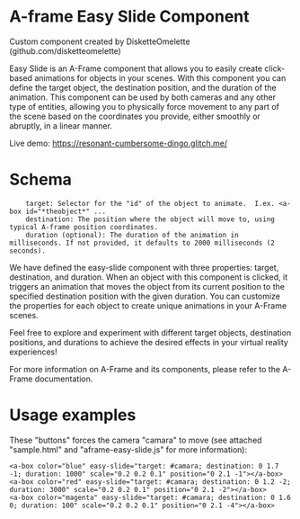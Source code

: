 # A-frame Easy Slide Component

Custom component created by DisketteOmelette (github.com/disketteomelette)

Easy Slide is an A-Frame component that allows you to easily create click-based animations for objects in your scenes. With this component you can define the target object, the destination position, and the duration of the animation. This component can be used by both cameras and any other type of entities, allowing you to physically force movement to any part of the scene based on the coordinates you provide, either smoothly or abruptly, in a linear manner.

Live demo: https://resonant-cumbersome-dingo.glitch.me/

# Schema

        target: Selector for the "id" of the object to animate.  I.ex. <a-box id="*theobject*" ...
        destination: The position where the object will move to, using typical A-frame position coordinates.
        duration (optional): The duration of the animation in milliseconds. If not provided, it defaults to 2000 milliseconds (2 seconds).


We have defined the easy-slide component with three properties: target, destination, and duration. When an object with this component is clicked, it triggers an animation that moves the object from its current position to the specified destination position with the given duration. You can customize the properties for each object to create unique animations in your A-Frame scenes. 

Feel free to explore and experiment with different target objects, destination positions, and durations to achieve the desired effects in your virtual reality experiences!

For more information on A-Frame and its components, please refer to the A-Frame documentation.

# Usage examples

These "buttons" forces the camera "camara" to move (see attached "sample.html" and "aframe-easy-slide.js" for more information):

    <a-box color="blue" easy-slide="target: #camara; destination: 0 1.7 -1; duration: 1000" scale="0.2 0.2 0.1" position="0 2.1 -1"></a-box>
    <a-box color="red" easy-slide="target: #camara; destination: 0 1.2 -2; duration: 3000" scale="0.2 0.2 0.1" position="0 2.1 -2"></a-box>
    <a-box color="magenta" easy-slide="target: #camara; destination: 0 1.6 0; duration: 100" scale="0.2 0.2 0.1" position="0 2.1 -4"></a-box>

